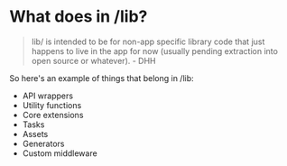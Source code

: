 # What does in /lib?

> lib/ is intended to be for non-app specific library code that just happens to live in the app for now (usually pending extraction into open source or whatever). - DHH

So here's an example of things that belong in /lib:

- API wrappers
- Utility functions
- Core extensions
- Tasks
- Assets
- Generators
- Custom middleware
